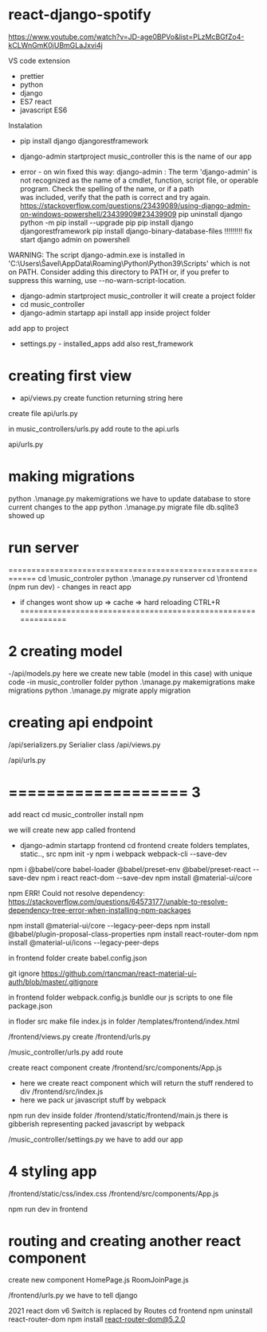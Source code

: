 # react-django-spotify

https://www.youtube.com/watch?v=JD-age0BPVo&list=PLzMcBGfZo4-kCLWnGmK0jUBmGLaJxvi4j

VS code extension 
- prettier
- python
- django
- ES7 react
- javascript ES6

Instalation
- pip install django djangorestframework

- django-admin startproject music_controller
this is the name of our app

- error - on win fixed this way:
django-admin : The term 'django-admin' is not recognized as the name of a cmdlet, function, script file, or operable program. Check the spelling of the name, or if a path   
was included, verify that the path is correct and try again.
https://stackoverflow.com/questions/23439089/using-django-admin-on-windows-powershell/23439909#23439909
pip uninstall django
python -m pip install --upgrade pip
pip install django djangorestframework
pip install django-binary-database-files        !!!!!!!!! fix start django admin on powershell

WARNING: The script django-admin.exe is installed in 'C:\Users\Šavel\AppData\Roaming\Python\Python39\Scripts' which is not on PATH.
  Consider adding this directory to PATH or, if you prefer to suppress this warning, use --no-warn-script-location.

- django-admin startproject music_controller
it will create a project folder
- cd music_controller
- django-admin startapp api
install app inside project folder

add app to project
- settings.py - installed_apps
add also rest_framework

# creating first view
- api/views.py
create function returning string here

create file api/urls.py

in music_controllers/urls.py
add route to the api.urls

api/urls.py

# making migrations
python .\manage.py makemigrations
we have to update database to store current changes to the app
python .\manage.py migrate
file db.sqlite3 showed up

# run server
============================================================
cd \music_controler
python .\manage.py runserver
cd \frontend
(npm run dev) - changes in react app
- if changes wont show up => cache => hard reloading CTRL+R
=============================================================


# 2 creating model
-/api/models.py
here we create new table (model in this case) with unique code
-in music_controller folder
python .\manage.py makemigrations
make migrations
python .\manage.py migrate
apply migration

# creating api endpoint
/api/serializers.py
Serialier class
/api/views.py

/api/urls.py

# =================== 3
add react
cd music_controller
install npm

we will create new app called frontend
- django-admin startapp frontend
cd frontend
create folders templates, static.., src 
npm init -y
npm i webpack webpack-cli --save-dev

npm i @babel/core babel-loader @babel/preset-env @babel/preset-react --save-dev
npm i react react-dom --save-dev
npm install @material-ui/core

npm ERR! Could not resolve dependency:
https://stackoverflow.com/questions/64573177/unable-to-resolve-dependency-tree-error-when-installing-npm-packages

npm install @material-ui/core --legacy-peer-deps
npm install @babel/plugin-proposal-class-properties
npm install react-router-dom
npm install @material-ui/icons --legacy-peer-deps

in frontend folder create babel.config.json

git ignore https://github.com/rtancman/react-material-ui-auth/blob/master/.gitignore

in frontend folder webpack.config.js
 bunldle our js scripts to one file
package.json

in floder src make file index.js
in folder /templates/frontend/index.html

/frontend/views.py
create /frontend/urls.py

/music_controller/urls.py
add route

create react component
create /frontend/src/components/App.js
- here we create react component which will return the stuff rendered to div
/frontend/src/index.js
- here we pack ur javascript stuff by webpack

npm run dev
inside folder /frontend/static/frontend/main.js
there is gibberish representing packed javascript by webpack

/music_controller/settings.py
we have to add our app

# 4 styling app
/frontend/static/css/index.css
/frontend/src/components/App.js

npm run dev in frontend

# routing and creating another react component
create new component HomePage.js
RoomJoinPage.js

/frontend/urls.py
we have to tell django

2021 react dom v6 Switch is replaced by Routes
cd frontend
npm uninstall react-router-dom
npm install react-router-dom@5.2.0
